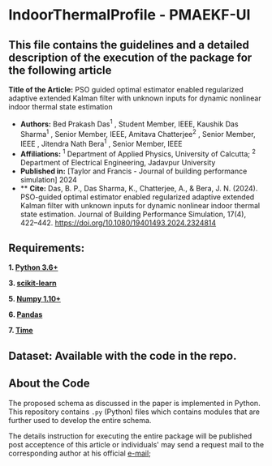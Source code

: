 
# IndoorThermalProfile - PMAEKF-UI

## This file contains the guidelines and a detailed description of the execution of the package for the following article

**Title of the Article:** PSO guided optimal estimator enabled regularized adaptive extended Kalman filter with unknown inputs for dynamic nonlinear indoor thermal state estimation
- **Authors:** Bed Prakash Das<sup>1</sup> , Student Member, IEEE, Kaushik Das Sharma<sup>1</sup>  , Senior Member, IEEE, Amitava Chatterjee<sup>2</sup>  , Senior Member, IEEE , Jitendra Nath Bera<sup>1</sup> , Senior Member, IEEE 
- **Affiliations:**  <sup>1</sup> Department of Applied Physics, University of Calcutta; <sup>2</sup> Department of Electrical Engineering, Jadavpur University 
- **Published in:** [Taylor and Francis - Journal of building performance simulation] 2024
- ** **Cite:** Das, B. P., Das Sharma, K., Chatterjee, A., & Bera, J. N. (2024). PSO-guided optimal estimator enabled regularized adaptive extended Kalman filter with unknown inputs for dynamic nonlinear indoor thermal state estimation. Journal of Building Performance Simulation, 17(4), 422–442. https://doi.org/10.1080/19401493.2024.2324814
 
## Requirements:

**1. [Python 3.6+](https://www.python.org/downloads/release/python-2713/)**

**3. [scikit-learn](https://scikit-learn.org/stable/install.html)**

**5. [Numpy 1.10+](https://pypi.org/project/numpy/)**

**6. [Pandas](https://pandas.pydata.org/)**

**7. [Time](https://docs.python.org/3/library/time.html)**



## Dataset: Available with the code in the repo.


## About the Code

The proposed schema as discussed in the paper is implemented in Python. This repository contains  `.py` (Python) files which contains modules that are further used to develop the entire schema.   

The details instruction for executing the entire package will be published post acceptence of this article or individuals' may send a request mail to the corresponding author at his official [e-mail](mailto:bpdaphy_rs@caluniv.ac.in);   

